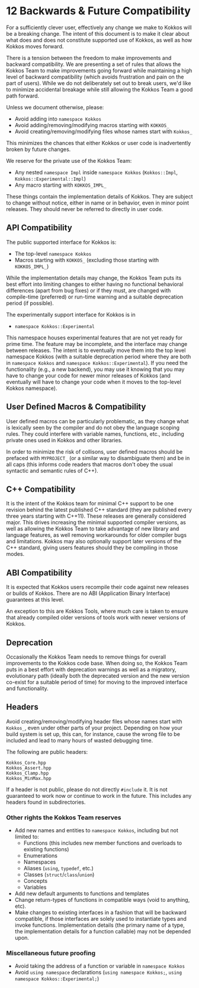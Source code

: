 # 12 Backwards & Future Compatibility

For a sufficiently clever user, effectively any change we make to Kokkos will be a breaking change. The intent of this document is to make it clear about what does and does not constitute supported use of Kokkos, as well as how Kokkos moves forward.

There is a tension between the freedom to make improvements and backward compatibility.  We are presenting a set of rules that allows the Kokkos Team to make improvements going forward while maintaining a high level of backward compatibility (which avoids frustration and pain on the part of users).  While we do not deliberately set out to break users, we'd like to minimize accidental breakage while still allowing the Kokkos Team a good path forward.

Unless we document otherwise, please:

* Avoid adding into `namespace Kokkos`
* Avoid adding/removing/modifying macros starting with `KOKKOS_`
* Avoid creating/removing/modifying files whose names start with `Kokkos_`

This minimizes the chances that either Kokkos or user code is inadvertently broken by future changes.  

We reserve for the private use of the Kokkos Team:

* Any nested `namespace Impl` inside `namespace Kokkos` (`Kokkos::Impl`, `Kokkos::Experimental::Impl`)
* Any macro starting with `KOKKOS_IMPL_`

These things contain the implementation details of Kokkos.  They are subject to change without notice, either in name or in behavior, even in minor point releases.  They should never be referred to directly in user code.

## API Compatibility

The public supported interface for Kokkos is:

* The top-level `namespace Kokkos`
* Macros starting with `KOKKOS_` (excluding those starting with `KOKKOS_IMPL_`)

While the implementation details may change, the Kokkos Team puts its best effort into limiting changes to either having no functional behavioral differences (apart from bug fixes) or if they must, are changed with compile-time (preferred) or run-time warning and a suitable deprecation period (if possible).

The experimentally support interface for Kokkos is in

* `namespace Kokkos::Experimental` 

This namespace houses experimental features that are not yet ready for prime time.  The feature may be incomplete, and the interface may change between releases.  The intent is to eventually move them into the top level namespace Kokkos (with a suitable deprecation period where they are both in `namespace Kokkos` and `namespace Kokkos::Experimental`).  If you need the functionality (e.g., a new backend), you may use it knowing that you may have to change your code for newer minor releases of Kokkos (and eventually will have to change your code when it moves to the top-level Kokkos namespace). 

## User Defined Macros & Compatibility

User defined macros can be particularly problematic, as they change what is lexically seen by the compiler and do not obey the language scoping rules.  They could interfere with variable names, functions, etc., including private ones used in Kokkos and other libraries.

In order to minimize the risk of collisons, user defined macros should be prefaced with `MYPROJECT_` (or a similar way to disambiguate them) and be in all caps (this informs code readers that macros don't obey the usual syntactic and semantic rules of C++).

## C++ Compatibility

It is the intent of the Kokkos team for minimal C++ support to be one revision behind the latest published C++ standard (they are published every three years starting with C++11).  These releases are generally considered major.  This drives increasing the minimal supported compiler versions, as well as allowing the Kokkos Team to take advantage of new library and language features, as well removing workarounds for older compiler bugs and limitations.  Kokkos may also optionally support later versions of the C++ standard, giving users features should they be compiling in those modes.

## ABI Compatibility

It is expected that Kokkos users recompile their code against new releases or builds of Kokkos.  There are no ABI (Application Binary Interface) guarantees at this level.

An exception to this are Kokkos Tools, where much care is taken to ensure that already compiled older versions of tools work with newer versions of Kokkos.

## Deprecation
Occasionally the Kokkos Team needs to remove things for overall improvements to the Kokkos code base.  When doing so, the Kokkos Team puts in a best effort with deprecation warnings as well as a migratory, evolutionary path (ideally both the deprecated version and the new version co-exist for a suitable period of time) for moving to the improved interface and functionality.

## Headers

Avoid creating/removing/modifying header files whose names start with `Kokkos_`, even under other parts of your project.  Depending on how your build system is set up, this can, for instance, cause the wrong file to be included and lead to many hours of wasted debugging time.

The following are public headers:

    Kokkos_Core.hpp
    Kokkos_Assert.hpp
    Kokkos_Clamp.hpp
    Kokkos_MinMax.hpp

If a header is not public, please do not directly `#include` it.  It is not guaranteed to work now or continue to work in the future.  This includes any headers found in subdirectories.

### Other rights the Kokkos Team reserves

* Add new names and entities to `namespace Kokkos`, including but not limited to:
  * Functions (this includes new member functions and overloads to existing functions)
  * Enumerations
  * Namespaces
  * Aliases (`using`, `typedef`, etc.)
  * Classes (`struct`/`class`/`union`)
  * Concepts
  * Variables
* Add new default arguments to functions and templates
* Change return-types of functions in compatible ways (void to anything, etc).
* Make changes to existing interfaces in a fashion that will be backward compatible, if those interfaces are solely used to instantiate types and invoke functions. Implementation details (the primary name of a type, the implementation details for a function callable) may not be depended upon.

### Miscellaneous future proofing

* Avoid taking the address of a function or variable in `namespace Kokkos`
* Avoid `using namespace` declarations (`using namespace Kokkos;`, `using namespace Kokkos::Experimental;`)

